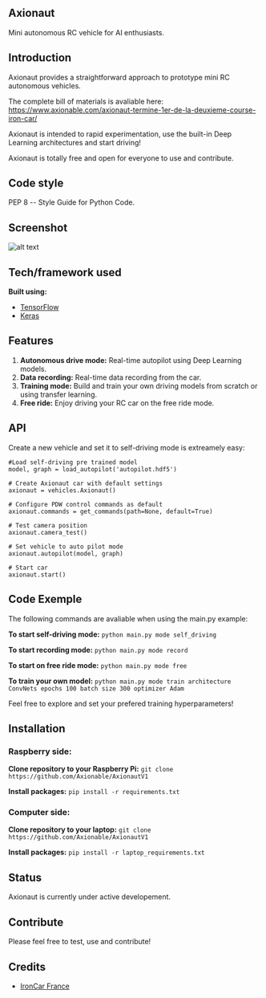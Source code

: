 ## Axionaut
Mini autonomous RC vehicle for AI enthusiasts.

## Introduction
Axionaut provides a straightforward approach to prototype mini RC autonomous vehicles. 

The complete bill of materials is avaliable here:
https://www.axionable.com/axionaut-termine-1er-de-la-deuxieme-course-iron-car/

Axionaut is intended to rapid experimentation, use the built-in Deep Learning architectures and start driving!

Axionaut is totally free and open for everyone to use and contribute.

## Code style
PEP 8 -- Style Guide for Python Code.


## Screenshot
![alt text](https://www.axionable.com/wp-content/uploads/2018/02/axionautV1.png)


## Tech/framework used

<b>Built using:</b>
- [TensorFlow](https://www.tensorflow.org)
- [Keras](https://keras.io)


## Features

1. <strong>Autonomous drive mode:</strong> Real-time autopilot using Deep Learning models.
2. <strong>Data recording:</strong> Real-time data recording from the car.
3. <strong>Training mode:</strong> Build and train your own driving models from scratch or using transfer learning.
4. <strong>Free ride:</strong> Enjoy driving your RC car on the free ride mode.


## API

Create a new vehicle and set it to self-driving mode is extreamely easy:

	#Load self-driving pre trained model
    model, graph = load_autopilot('autopilot.hdf5')

    # Create Axionaut car with default settings
    axionaut = vehicles.Axionaut()

    # Configure PDW control commands as default
    axionaut.commands = get_commands(path=None, default=True)

    # Test camera position
    axionaut.camera_test()

    # Set vehicle to auto pilot mode 
    axionaut.autopilot(model, graph)

    # Start car   
    axionaut.start()

## Code Exemple

The following commands are avaliable when using the main.py example:

<strong>To start self-driving mode:</strong>
`python main.py mode self_driving`

<strong>To start recording mode:</strong>
`python main.py mode record`

<strong>To start on free ride mode:</strong>
`python main.py mode free`

<strong>To train your own model:</strong>
`python main.py mode train architecture ConvNets epochs 100 batch size 300 optimizer Adam`

Feel free to explore and set your prefered training hyperparameters!


## Installation
### Raspberry side:
<strong>Clone repository to your Raspberry Pi:</strong>
`git clone https://github.com/Axionable/AxionautV1`

<strong>Install packages:</strong>
`pip install -r requirements.txt`

### Computer side:
<strong>Clone repository to your laptop:</strong>
`git clone https://github.com/Axionable/AxionautV1`

<strong>Install packages:</strong>
`pip install -r laptop_requirements.txt`


## Status

Axionaut is currently under active developement.

## Contribute

Please feel free to test, use and contribute!

## Credits

- [IronCar France](https://github.com/vinzeebreak/ironcar)


